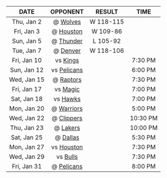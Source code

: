 |    DATE     |            OPPONENT            |  RESULT   |   TIME   |
|:-----------:|:------------------------------:|:---------:|:--------:|
| Thu, Jan 2  |  @ [Wolves](/r/timberwolves)   | W 118-115 |          |
| Fri, Jan 3  |    @ [Houston](/r/rockets)     | W 109-86  |          |
| Sun, Jan 5  |    @ [Thunder](/r/Thunder)     | L 105-92  |          |
| Tue, Jan 7  |  @ [Denver](/r/denvernuggets)  | W 118-106 |          |
| Fri, Jan 10 |      vs [Kings](/r/kings)      |           | 7:30 PM  |
| Sun, Jan 12 | vs [Pelicans](/r/NOLAPelicans) |           | 6:00 PM  |
| Wed, Jan 15 | @ [Raptors](/r/torontoraptors) |           | 7:30 PM  |
| Fri, Jan 17 |  vs [Magic](/r/OrlandoMagic)   |           | 7:00 PM  |
| Sat, Jan 18 |  vs [Hawks](/r/AtlantaHawks)   |           | 7:00 PM  |
| Mon, Jan 20 |   @ [Warriors](/r/warriors)    |           | 5:00 PM  |
| Wed, Jan 22 |  @ [Clippers](/r/LAClippers)   |           | 10:30 PM |
| Thu, Jan 23 |     @ [Lakers](/r/lakers)      |           | 10:00 PM |
| Sat, Jan 25 |    @ [Dallas](/r/Mavericks)    |           | 5:30 PM  |
| Mon, Jan 27 |    vs [Houston](/r/rockets)    |           | 7:30 PM  |
| Wed, Jan 29 |  vs [Bulls](/r/chicagobulls)   |           | 7:30 PM  |
| Fri, Jan 31 | @ [Pelicans](/r/NOLAPelicans)  |           | 8:00 PM  |